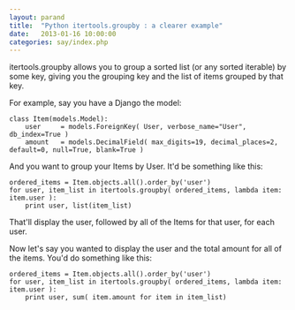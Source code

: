 ```yaml
---
layout: parand
title:  "Python itertools.groupby : a clearer example"
date:   2013-01-16 10:00:00
categories: say/index.php
---
```

itertools.groupby allows you to group a sorted list \(or any sorted iterable\) by some key, giving you the grouping key and the list of items grouped by that key.

For example, say you have a Django the model:
    
    
    class Item(models.Model):
        user     = models.ForeignKey( User, verbose_name="User", db_index=True )
        amount   = models.DecimalField( max_digits=19, decimal_places=2, default=0, null=True, blank=True )
    

 

And you want to group your Items by User. It'd be something like this:
    
    
    ordered_items = Item.objects.all().order_by('user')
    for user, item_list in itertools.groupby( ordered_items, lambda item: item.user ):
        print user, list(item_list)
    

 

That'll display the user, followed by all of the Items for that user, for each user.

Now let's say you wanted to display the user and the total amount for all of the items. You'd do something like this:
    
    
    ordered_items = Item.objects.all().order_by('user')
    for user, item_list in itertools.groupby( ordered_items, lambda item: item.user ):
        print user, sum( item.amount for item in item_list)
    

 
